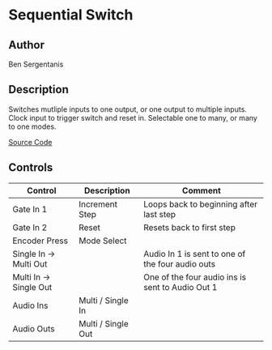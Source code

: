 # Sequential Switch

## Author

Ben Sergentanis


## Description
Switches mutliple inputs to one output, or one output to multiple inputs.
Clock input to trigger switch and reset in.
Selectable one to many, or many to one modes.

[Source Code](https://github.com/electro-smith/DaisyExamples/tree/master/patch/SequentialSwitch)

## Controls

| Control | Description | Comment |
| --- | --- | --- |
| Gate In 1 | Increment Step | Loops back to beginning after last step |
| Gate In 2 | Reset | Resets back to first step |
| Encoder Press | Mode Select | |
| Single In -> Multi Out | | Audio In 1 is sent to one of the four audio outs |
| Multi In -> Single Out | | One of the four audio ins is sent to Audio Out 1 |
| Audio Ins | Multi / Single In | |
| Audio Outs | Multi / Single Out | |


